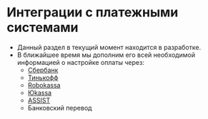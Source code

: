 # Интеграции с платежными системами

* Данный раздел в текущий момент находится в разработке.
* В ближайшее время мы дополним его всей необходимой информацией о настройке оплаты через:
    + [Сбербанк](https://www.sberbank.ru/ru/s_m_business/bankingservice/acquiring_total)
    + [Тинькофф](https://www.tinkoff.ru/business/payments/internet-acquiring/)
    + [Robokassa](https://robokassa.com/)
    + [Юkassa](https://yookassa.ru/)
    + [ASSIST](https://www.assist.ru/)
    + Банковский перевод